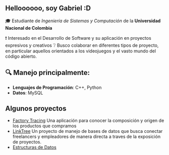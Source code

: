 ## Helloooooo, soy Gabriel :D

<!--
**extraGCG/extraGCG** is a ✨ _special_ ✨ repository because its `README.md` (this file) appears on your GitHub profile.

Here are some ideas to get you started:

- 🔭 I’m currently working on ...
- 🌱 I’m currently learning ...
- 👯 I’m looking to collaborate on ...
- 🤔 I’m looking for help with ...
- 💬 Ask me about ...
- 📫 How to reach me: ...
- 😄 Pronouns: ...
- ⚡ Fun fact: ...
-->

🎓 Estudiante de *Ingeniería de Sistemas y Computación* de la **Universidad Nacional de Colombia**

❗ Interesado en el Desarrollo de Software y su aplicación en proyectos expresivos y creativos
❔ Busco colaborar en diferentes tipos de proyecto, en particular aquellos orientados a los videojuegos y el vasto mundo del código abierto.

## 🔍 Manejo principalmente:

- **Lenguajes de Programación**: C++, Python
- **Datos**: MySQL

## Algunos proyectos

- [Factory Tracing](https://github.com/AlexGomezUnal/FactoryTracing)
  Una aplicación para conocer la composición y origen de los productos que compramos
- [LinkTree](https://github.com/Aiize14/Proyecto-BD)
  Un proyecto de manejo de bases de datos que busca conectar freelancers y empleadores de manera directa a traves de la exposición de proyectos.
- [Estructuras de Datos](https://github.com/AlexGomezUnal/tallerEstructuras)
  
  
  
